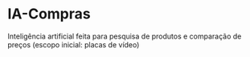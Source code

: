 # IA-Compras
Inteligência artificial feita para pesquisa de produtos e comparação de preços (escopo inicial: placas de vídeo)

